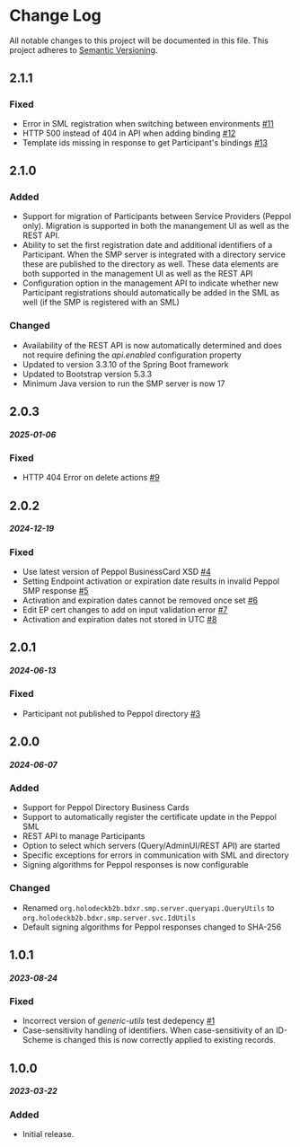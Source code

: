 # Change Log
All notable changes to this project will be documented in this file.
This project adheres to [Semantic Versioning](http://semver.org/).

## 2.1.1
#####
### Fixed
* Error in SML registration when switching between environments [#11](https://github.com/holodeck-b2b/Holodeck-SMP/issues/11)
* HTTP 500 instead of 404 in API when adding binding [#12](https://github.com/holodeck-b2b/Holodeck-SMP/issues/12)
* Template ids missing in response to get Participant's bindings [#13](https://github.com/holodeck-b2b/Holodeck-SMP/issues/13)

## 2.1.0
##### 
### Added 
* Support for migration of Participants between Service Providers (Peppol only). Migration is supported in both the manangement UI as well as the REST API.
* Ability to set the first registration date and additional identifiers of a Participant. When the SMP server is integrated with a directory service these are published to the directory as well. These data elements are both supported in the management UI as well as the REST API
* Configuration option in the management API to indicate whether new Participant registrations should automatically be added in the SML as well (if the SMP is registered with an SML)  

### Changed
* Availability of the REST API is now automatically determined and does not require defining the _api.enabled_ configuration property
* Updated to version 3.3.10 of the Spring Boot framework
* Updated to Bootstrap version 5.3.3
* Minimum Java version to run the SMP server is now 17 

## 2.0.3
##### 2025-01-06
### Fixed
* HTTP 404 Error on delete actions [#9](https://github.com/holodeck-b2b/Holodeck-SMP/issues/9)

## 2.0.2
##### 2024-12-19
### Fixed
* Use latest version of Peppol BusinessCard XSD [#4](https://github.com/holodeck-b2b/Holodeck-SMP/issues/4)
* Setting Endpoint activation or expiration date results in invalid Peppol SMP response [#5](https://github.com/holodeck-b2b/Holodeck-SMP/issues/5)
* Activation and expiration dates cannot be removed once set [#6](https://github.com/holodeck-b2b/Holodeck-SMP/issues/6)
* Edit EP cert changes to add on input validation error [#7](https://github.com/holodeck-b2b/Holodeck-SMP/issues/7)
* Activation and expiration dates not stored in UTC [#8](https://github.com/holodeck-b2b/Holodeck-SMP/issues/8)

## 2.0.1
##### 2024-06-13
### Fixed
* Participant not published to Peppol directory [#3](https://github.com/holodeck-b2b/Holodeck-SMP/issues/3)

## 2.0.0
##### 2024-06-07
### Added
* Support for Peppol Directory Business Cards
* Support to automatically register the certificate update in the Peppol SML
* REST API to manage Participants
* Option to select which servers (Query/AdminUI/REST API) are started
* Specific exceptions for errors in communication with SML and directory
* Signing algorithms for Peppol responses is now configurable

### Changed
* Renamed `org.holodeckb2b.bdxr.smp.server.queryapi.QueryUtils`  to `org.holodeckb2b.bdxr.smp.server.svc.IdUtils`
* Default signing algorithms for Peppol responses changed to SHA-256

## 1.0.1
##### 2023-08-24
### Fixed
* Incorrect version of _generic-utils_ test dedepency [#1](https://github.com/holodeck-b2b/Holodeck-SMP/issues/1)
* Case-sensitivity handling of identifiers. When case-sensitivity of an ID-Scheme is changed this is now correctly
  applied to existing records.

## 1.0.0
##### 2023-03-22
### Added
* Initial release.

